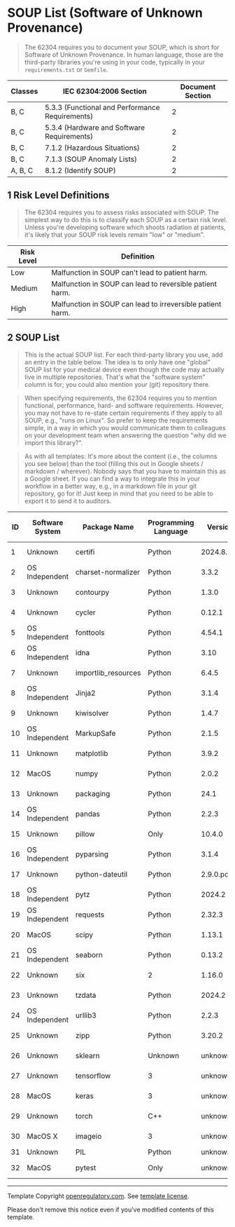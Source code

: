 # SOUP List (Software of Unknown Provenance)

> The 62304 requires you to document your SOUP, which is short for Software of Unknown Provenance. In human
> language, those are the third-party libraries you're using in your code, typically in your
> `requirements.txt` or `Gemfile`.

| Classes | IEC 62304:2006 Section                          | Document Section |
|---------|-------------------------------------------------|------------------|
| B, C    | 5.3.3 (Functional and Performance Requirements) | 2                |
| B, C    | 5.3.4 (Hardware and Software Requirements)      | 2                |
| B, C    | 7.1.2 (Hazardous Situations)                    | 2                |
| B, C    | 7.1.3 (SOUP Anomaly Lists)                      | 2                |
| A, B, C | 8.1.2 (Identify SOUP)                           | 2                |

## 1 Risk Level Definitions

> The 62304 requires you to assess risks associated with SOUP. The simplest way to do this is to classify each
> SOUP as a certain risk level. Unless you're developing software which shoots radiation at patients, it's
> likely that your SOUP risk levels remain "low" or "medium".

| Risk Level | Definition                                                 |
|------------|------------------------------------------------------------|
| Low        | Malfunction in SOUP can't lead to patient harm.            |
| Medium     | Malfunction in SOUP can lead to reversible patient harm.   |
| High       | Malfunction in SOUP can lead to irreversible patient harm. |

## 2 SOUP List

> This is the actual SOUP list. For each third-party library you use, add an entry in the table below. The
> idea is to only have one "global" SOUP list for your medical device even though the code may actually live
> in multiple repositories. That's what the "software system" column is for; you could also mention your (git)
> repository there.

> When specifying requirements, the 62304 requires you to mention functional, performance, hard- and software
> requirements. However, you may not have to re-state certain requirements if they apply to all SOUP,
> e.g., "runs on Linux". So prefer to keep the requirements simple, in a way in which you would communicate them
> to colleagues on your development team when answering the question "why did we import this library?".

> As with all templates: It's more about the content (i.e., the columns you see below) than the tool (filling
> this out in Google sheets / markdown / wherever). Nobody says that you have to maintain this as a Google
> sheet. If you can find a way to integrate this in your workflow in a better way, e.g., in a markdown file in
> your git repository, go for it! Just keep in mind that you need to be able to export it to send it to
> auditors.

| ID | Software System | Package Name | Programming Language | Version | Website                                          | Last verified at | Risk Level | Requirements               | Verification Reasoning                                                    |
|----|-----------------|--------------|----------------------|---------|--------------------------------------------------|------------------|------------|----------------------------|---------------------------------------------------------------------------|
| 1 | Unknown | certifi | Python | 2024.8.30 | [https://github.com/certifi/python-certifi](https://github.com/certifi/python-certifi) | 2024-08-30 | N/A | N/A | N/A |
| 2 | OS Independent | charset-normalizer | Python | 3.3.2 | [https://github.com/Ousret/charset_normalizer](https://github.com/Ousret/charset_normalizer) | 2023-11-01 | N/A | N/A | N/A |
| 3 | Unknown | contourpy | Python | 1.3.0 | [unknown](unknown) | 2024-08-27 | N/A | N/A | N/A |
| 4 | Unknown | cycler | Python | 0.12.1 | [unknown](unknown) | 2023-10-07 | N/A | N/A | N/A |
| 5 | OS Independent | fonttools | Python | 4.54.1 | [http://github.com/fonttools/fonttools](http://github.com/fonttools/fonttools) | 2024-09-24 | N/A | N/A | N/A |
| 6 | OS Independent | idna | Python | 3.10 | [unknown](unknown) | 2024-09-15 | N/A | N/A | N/A |
| 7 | Unknown | importlib_resources | Python | 6.4.5 | [unknown](unknown) | 2024-09-09 | N/A | N/A | N/A |
| 8 | OS Independent | Jinja2 | Python | 3.1.4 | [unknown](unknown) | 2024-05-05 | N/A | N/A | N/A |
| 9 | Unknown | kiwisolver | Python | 1.4.7 | [unknown](unknown) | 2024-09-04 | N/A | N/A | N/A |
| 10 | OS Independent | MarkupSafe | Python | 2.1.5 | [https://palletsprojects.com/p/markupsafe/](https://palletsprojects.com/p/markupsafe/) | 2024-02-02 | N/A | N/A | N/A |
| 11 | Unknown | matplotlib | Python | 3.9.2 | [unknown](unknown) | 2024-08-13 | N/A | N/A | N/A |
| 12 | MacOS | numpy | Python | 2.0.2 | [https://numpy.org](https://numpy.org) | 2024-09-03 | N/A | N/A | N/A |
| 13 | Unknown | packaging | Python | 24.1 | [unknown](unknown) | 2024-06-09 | N/A | N/A | N/A |
| 14 | OS Independent | pandas | Python | 2.2.3 | [https://pandas.pydata.org](https://pandas.pydata.org) | 2024-09-20 | N/A | N/A | N/A |
| 15 | Unknown | pillow | Only | 10.4.0 | [unknown](unknown) | 2024-07-01 | N/A | N/A | N/A |
| 16 | OS Independent | pyparsing | Python | 3.1.4 | [unknown](unknown) | 2024-08-25 | N/A | N/A | N/A |
| 17 | Unknown | python-dateutil | Python | 2.9.0.post0 | [https://github.com/dateutil/dateutil](https://github.com/dateutil/dateutil) | 2024-03-01 | N/A | N/A | N/A |
| 18 | OS Independent | pytz | Python | 2024.2 | [http://pythonhosted.org/pytz](http://pythonhosted.org/pytz) | 2024-09-11 | N/A | N/A | N/A |
| 19 | OS Independent | requests | Python | 2.32.3 | [https://requests.readthedocs.io](https://requests.readthedocs.io) | 2024-05-29 | N/A | N/A | N/A |
| 20 | MacOS | scipy | Python | 1.13.1 | [https://scipy.org/](https://scipy.org/) | 2024-08-21 | N/A | N/A | N/A |
| 21 | OS Independent | seaborn | Python | 0.13.2 | [unknown](unknown) | 2024-01-25 | N/A | N/A | N/A |
| 22 | Unknown | six | 2 | 1.16.0 | [https://github.com/benjaminp/six](https://github.com/benjaminp/six) | 2021-05-05 | N/A | N/A | N/A |
| 23 | Unknown | tzdata | Python | 2024.2 | [https://github.com/python/tzdata](https://github.com/python/tzdata) | 2024-09-23 | N/A | N/A | N/A |
| 24 | OS Independent | urllib3 | Python | 2.2.3 | [unknown](unknown) | 2024-09-12 | N/A | N/A | N/A |
| 25 | Unknown | zipp | Python | 3.20.2 | [unknown](unknown) | 2024-09-13 | N/A | N/A | N/A |
| 26 | Unknown | sklearn | Unknown | unknown | [unknown](unknown) | 2023-12-01 | unknown | unknown | unknown |
| 27 | Unknown | tensorflow | 3 | unknown | [unknown](unknown) | 2024-07-11 | unknown | unknown | unknown |
| 28 | MacOS | keras | 3 | unknown | [unknown](unknown) | 2024-08-12 | unknown | unknown | unknown |
| 29 | Unknown | torch | C++ | unknown | [unknown](unknown) | 2024-09-04 | unknown | unknown | unknown |
| 30 | MacOS X | imageio | 3 | unknown | [unknown](unknown) | 2024-08-19 | unknown | unknown | unknown |
| 31 | Unknown | PIL | Python | unknown | [unknown](unknown) | Unknown | unknown | unknown | unknown |
| 32 | MacOS | pytest | Only | unknown | [unknown](unknown) | 2024-09-10 | unknown | unknown | unknown |



---
Template Copyright [openregulatory.com](https://openregulatory.com). See [template
license](https://openregulatory.com/template-license).

Please don't remove this notice even if you've modified contents of this template.